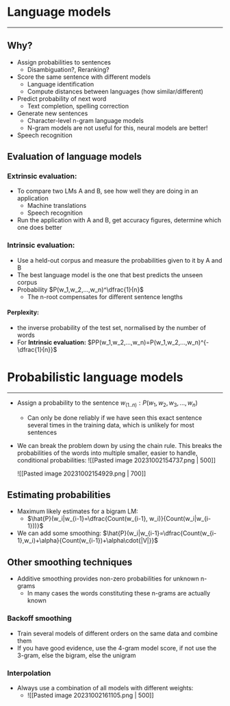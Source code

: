 
# Language models
---

## Why?

* Assign probabilities to sentences
	* Disambiguation?,  Reranking?
* Score the same sentence with different models
	* Language identification
	* Compute distances between languages (how similar/different)
* Predict probability of next word
	* Text completion, spelling correction
* Generate new sentences
	* Character-level n-gram language models
	* N-gram models are not useful for this, neural models are better!
* Speech recognition


## Evaluation of language models

### Extrinsic evaluation:
* To compare two LMs A and B, see how well they are doing in an application
	* Machine translations
	* Speech recognition
* Run the application with A and B, get accuracy figures, determine which one does better

### Intrinsic evaluation:
* Use a held-out corpus and measure the probabilities given to it by A and B
* The best language model is the one that best predicts the unseen corpus
* Probability $P(w_1,w_2,...,w_n)^\dfrac{1}{n}$
	* The n-root compensates for different sentence lengths
#### Perplexity:
* the inverse probability of the test set, normalised by the number of words
* For **Intrinsic evaluation:** $PP(w_1,w_2,...,w_n)=P(w_1,w_2,...,w_n)^{-\dfrac{1}{n}}$


# Probabilistic language models
---

* Assign a probability to the sentence $w_(1..n):P(w_1,w_2,w_3,...,w_n)$
	* Can only be done reliably if we have seen this exact sentence several times in the training data, which is unlikely for most sentences
* We can break the problem down by using the chain rule. This breaks the probabilities of the words into multiple smaller, easier to handle, conditional probabilities:
	![[Pasted image 20231002154737.png | 500]]


	![[Pasted image 20231002154929.png | 700]]
## Estimating probabilities

* Maximum likely estimates for a bigram LM:
	* $\hat{P}(w_i|w_{i-1}=\dfrac{Count(w_{i-1}, w_i)}{Count(w_i|w_{i-1}))}$
* We can add some smoothing: $\hat{P}(w_i|w_{i-1}=\dfrac{Count(w_{i-1},w_i)+\alpha}{Count(w_{i-1})+\alpha\cdot{|V|}}$

## Other smoothing techniques

* Additive smoothing provides non-zero probabilities for unknown n-grams
	* In many cases the words constituting these n-grams are actually known

### Backoff smoothing
* Train several models of different orders on the same data and combine them
* If you have good evidence, use the 4-gram model score, if not use the 3-gram, else the bigram, else the unigram

### Interpolation
* Always use a combination of all models with different weights:
	* ![[Pasted image 20231002161105.png | 500]]
